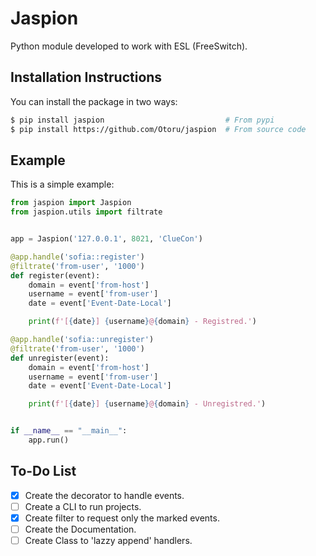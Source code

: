 # Jaspion

Python module developed to work with ESL (FreeSwitch).

## Installation Instructions

You can install the package in two ways:
```bash
$ pip install jaspion                           # From pypi
$ pip install https://github.com/Otoru/jaspion  # From source code
```

## Example
This is a simple example:

```python 
from jaspion import Jaspion
from jaspion.utils import filtrate


app = Jaspion('127.0.0.1', 8021, 'ClueCon')

@app.handle('sofia::register')
@filtrate('from-user', '1000')
def register(event):
    domain = event['from-host']
    username = event['from-user']
    date = event['Event-Date-Local']

    print(f'[{date}] {username}@{domain} - Registred.')

@app.handle('sofia::unregister')
@filtrate('from-user', '1000')
def unregister(event):
    domain = event['from-host']
    username = event['from-user']
    date = event['Event-Date-Local']

    print(f'[{date}] {username}@{domain} - Unregistred.')


if __name__ == "__main__":
    app.run()
```

## To-Do List
- [X] Create the decorator to handle events.
- [ ] Create a CLI to run projects.
- [X] Create filter to request only the marked events.
- [ ] Create the Documentation.
- [ ] Create Class to 'lazzy append' handlers.
